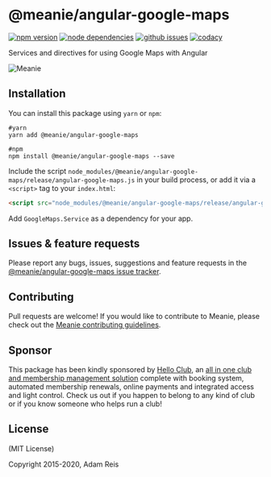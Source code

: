 # @meanie/angular-google-maps

[![npm version](https://img.shields.io/npm/v/@meanie/angular-google-maps.svg)](https://www.npmjs.com/package/@meanie/angular-google-maps)
[![node dependencies](https://david-dm.org/meanie/angular-google-maps.svg)](https://david-dm.org/meanie/angular-google-maps)
[![github issues](https://img.shields.io/github/issues/meanie/angular-google-maps.svg)](https://github.com/meanie/angular-google-maps/issues)
[![codacy](https://img.shields.io/codacy/79d57a3b593d4af6a1064a92673bd4f9.svg)](https://www.codacy.com/app/meanie/angular-google-maps)


Services and directives for using Google Maps with Angular

![Meanie](https://raw.githubusercontent.com/meanie/meanie/master/meanie-logo-full.png)

## Installation

You can install this package using `yarn` or `npm`:

```shell
#yarn
yarn add @meanie/angular-google-maps

#npm
npm install @meanie/angular-google-maps --save
```

Include the script `node_modules/@meanie/angular-google-maps/release/angular-google-maps.js` in your build process, or add it via a `<script>` tag to your `index.html`:

```html
<script src="node_modules/@meanie/angular-google-maps/release/angular-google-maps.js"></script>
```

Add `GoogleMaps.Service` as a dependency for your app.

## Issues & feature requests

Please report any bugs, issues, suggestions and feature requests in the [@meanie/angular-google-maps issue tracker](https://github.com/meanie/angular-google-maps/issues).

## Contributing

Pull requests are welcome! If you would like to contribute to Meanie, please check out the [Meanie contributing guidelines](https://github.com/meanie/meanie/blob/master/CONTRIBUTING.md).

## Sponsor

This package has been kindly sponsored by [Hello Club](https://helloclub.com?source=meanie), an [all in one club and membership management solution](https://helloclub.com?source=meanie) complete with booking system, automated membership renewals, online payments and integrated access and light control. Check us out if you happen to belong to any kind of club or if you know someone who helps run a club!

## License

(MIT License)

Copyright 2015-2020, Adam Reis

